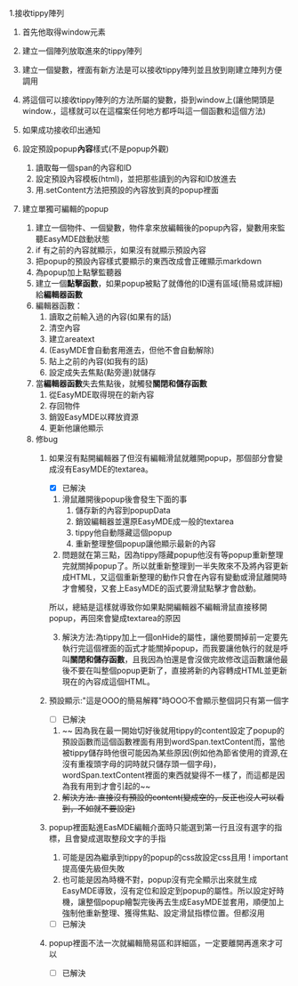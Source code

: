 1.接收tippy陣列
  1. 首先他取得window元素
  2. 建立一個陣列放取進來的tippy陣列
  3. 建立一個變數，裡面有新方法是可以接收tippy陣列並且放到剛建立陣列方便調用
  4. 將這個可以接收tippy陣列的方法所屬的變數，掛到window上(讓他開頭是window.，這樣就可以在這檔案任何地方都呼叫這一個函數和這個方法)
  5. 如果成功接收印出通知

2. 設定預設popup**內容**樣式(不是popup外觀)
   1. 讀取每一個span的內容和ID
   2. 設定預設內容模板(html)，並把那些讀到的內容和ID放進去
   3. 用.setContent方法把預設的內容放到真的popup裡面
   
3. 建立單獨可編輯的popup
   1. 建立一個物件、一個變數，物件拿來放編輯後的popup內容，變數用來監聽EasyMDE啟動狀態
   2. if 有之前的內容就顯示，如果沒有就顯示預設內容
   3. 把popup的預設內容樣式要顯示的東西改成會正確顯示markdown
   4. 為popup加上點擊監聽器
   5. 建立一個**點擊函數**，如果popup被點了就傳他的ID還有區域(簡易或詳細)給**編輯器函數**
   6. 編輯器函數：
      1. 讀取之前輸入過的內容(如果有的話)
      2. 清空內容
      3. 建立areatext
      4. (EasyMDE會自動套用進去，但他不會自動解除)
      5. 貼上之前的內容(如我有的話)
      6. 設定成失去焦點(點旁邊)就儲存
   7. 當**編輯器函數**失去焦點後，就觸發**關閉和儲存函數**
      1. 從EasyMDE取得現在的新內容
      2. 存回物件
      3. 銷毀EasyMDE以釋放資源
      4. 更新他讓他顯示
   8. 修bug
      1. 如果沒有點開編輯器了但沒有編輯滑鼠就離開popup，那個部分會變成沒有EasyMDE的textarea。
         - [x] 已解決
         1. 滑鼠離開後popup後會發生下面的事
            1. 儲存新的內容到popupData
            2. 銷毀編輯器並還原EasyMDE成一般的textarea
            3. tippy他自動隱藏這個popup
            4. 重新整理整個popup讓他顯示最新的內容
         2. 問題就在第三點，因為tippy隱藏popup他沒有等popup重新整理完就關掉popup了。所以就重新整理到一半失敗來不及將內容更新成HTML，又這個重新整理的動作只會在內容有變動或滑鼠離開時才會觸發，又套上EasyMDE的函式要滑鼠點擊才會啟動。

         所以，總結是這樣就導致你如果點開編輯器不編輯滑鼠直接移開popup，再回來會變成textarea的原因
         
         3. 解決方法:為tippy加上一個onHide的屬性，讓他要關掉前一定要先執行完這個裡面的函式才能關掉popup，而我要讓他執行的就是呼叫**關閉和儲存函數**，且我因為怕還是會沒做完故修改這函數讓他最後不要在叫整個popup更新了，直接將新的內容轉成HTML並更新現在的內容成這個HTML。
      2. 預設顯示:"這是OOO的簡易解釋"時OOO不會顯示整個詞只有第一個字
         - [ ] 已解決
         1. ~~ 因為我在最一開始切好後就用tippy的content設定了popup的預設函數而這個函數裡面有用到wordSpan.textContent而，當他被tippy儲存時他很可能因為某些原因(例如他為節省使用的資源,在沒有重複頭字母的詞時就只儲存頭一個字母)，wordSpan.textContent裡面的東西就變得不一樣了，而這都是因為我有用到才會引起的~~
         2. ~~解決方法: 直接沒有預設的content(變成空的，反正也沒人可以看到，不如就不要設定)~~
      3. popup裡面點進EasMDE編輯介面時只能選到第一行且沒有選字的指標，且會變成選取整段文字的手指
         1. 可能是因為繼承到tippy的popup的css故設定css且用
         ! important提高優先級但失敗
         2. 也可能是因為時機不對，popup沒有完全顯示出來就生成EasyMDE導致，沒有定位和設定到popup的屬性。所以設定好時機，讓整個popup繪製完後再去生成EasyMDE並套用，順便加上強制他重新整理、獲得焦點、設定滑鼠指標位置。但都沒用
         - [ ] 已解決  
      4. popup裡面不法一次就編輯簡易區和詳細區，一定要離開再進來才可以
         - [ ] 已解決  
